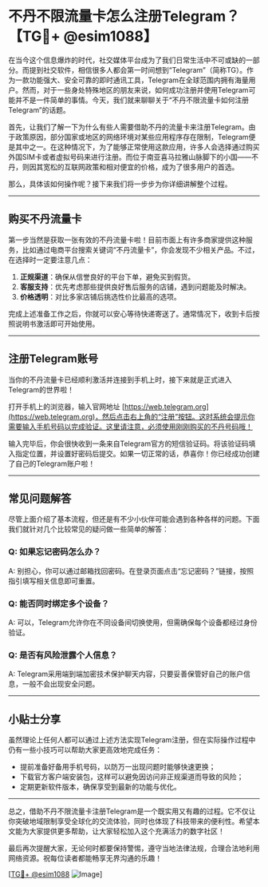 # 不丹不限流量卡怎么注册Telegram？【TG💪+ @esim1088】

在当今这个信息爆炸的时代，社交媒体平台成为了我们日常生活中不可或缺的一部分。而提到社交软件，相信很多人都会第一时间想到“Telegram”（简称TG）。作为一款功能强大、安全可靠的即时通讯工具，Telegram在全球范围内拥有海量用户。然而，对于一些身处特殊地区的朋友来说，如何成功注册并使用Telegram可能并不是一件简单的事情。今天，我们就来聊聊关于“不丹不限流量卡如何注册Telegram”的话题。

首先，让我们了解一下为什么有些人需要借助不丹的流量卡来注册Telegram。由于政策原因，部分国家或地区的网络环境对某些应用程序存在限制，Telegram便是其中之一。在这种情况下，为了能够正常使用这款应用，许多人会选择通过购买外国SIM卡或者虚拟号码来进行注册。而位于南亚喜马拉雅山脉脚下的小国——不丹，则因其宽松的互联网政策和相对便宜的价格，成为了很多用户的首选。

那么，具体该如何操作呢？接下来我们将一步步为你详细讲解整个过程。

---

## 购买不丹流量卡

第一步当然是获取一张有效的不丹流量卡啦！目前市面上有许多商家提供这种服务，比如通过电商平台搜索关键词“不丹流量卡”，你会发现不少相关产品。不过，在选择时一定要注意几点：

1. **正规渠道**：确保从信誉良好的平台下单，避免买到假货。
2. **客服支持**：优先考虑那些提供良好售后服务的店铺，遇到问题能及时解决。
3. **价格透明**：对比多家店铺后挑选性价比最高的选项。

完成上述准备工作之后，你就可以安心等待快递寄送了。通常情况下，收到卡后按照说明书激活即可开始使用。

---

## 注册Telegram账号

当你的不丹流量卡已经顺利激活并连接到手机上时，接下来就是正式进入Telegram的世界啦！

打开手机上的浏览器，输入官网地址 [https://web.telegram.org](https://web.telegram.org)，然后点击右上角的“注册”按钮。这时系统会提示你需要输入手机号码以完成验证。这里请注意，必须使用刚刚购买的不丹号码哦！

输入完毕后，你会很快收到一条来自Telegram官方的短信验证码。将该验证码填入指定位置，并设置好密码后提交。如果一切正常的话，恭喜你！你已经成功创建了自己的Telegram账户啦！

---

## 常见问题解答

尽管上面介绍了基本流程，但还是有不少小伙伴可能会遇到各种各样的问题。下面我们就针对几个比较常见的疑问做一些简单的解答：

### Q: 如果忘记密码怎么办？
A: 别担心，你可以通过邮箱找回密码。在登录页面点击“忘记密码？”链接，按照指引填写相关信息即可重置。

### Q: 能否同时绑定多个设备？
A: 可以，Telegram允许你在不同设备间切换使用，但需确保每个设备都经过身份验证。

### Q: 是否有风险泄露个人信息？
A: Telegram采用端到端加密技术保护聊天内容，只要妥善保管好自己的账户信息，一般不会出现安全问题。

---

## 小贴士分享

虽然理论上任何人都可以通过上述方法实现Telegram注册，但在实际操作过程中仍有一些小技巧可以帮助大家更高效地完成任务：

- 提前准备好备用手机号码，以防万一出现问题时能够快速更换；
- 下载官方客户端安装包，这样可以避免因访问非正规渠道而导致的风险；
- 定期更新软件版本，确保享受到最新的功能与优化。

---

总之，借助不丹不限流量卡注册Telegram是一个既实用又有趣的过程。它不仅让你突破地域限制享受全球化的交流体验，同时也体现了科技带来的便利性。希望本文能为大家提供更多帮助，让大家轻松加入这个充满活力的数字社区！

最后再次提醒大家，无论何时都要保持警惕，遵守当地法律法规，合理合法地利用网络资源。祝每位读者都能畅享无界沟通的乐趣！

[[TG💪+ @esim1088](https://t.me/s/esim1088) ![Image](https://i.postimg.cc/4NQfJmqS/Snipaste-2025-05-13-00-14-12.png)]